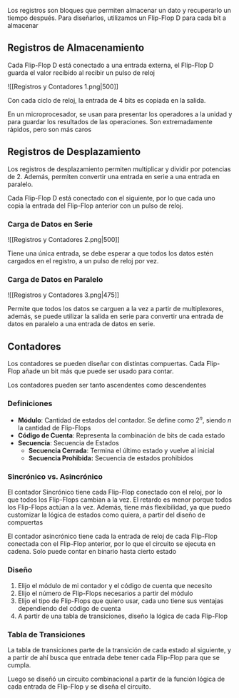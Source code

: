 Los registros son bloques que permiten almacenar un dato y recuperarlo un tiempo después. Para diseñarlos, utilizamos un Flip-Flop D para cada bit a almacenar

## Registros de Almacenamiento

Cada Flip-Flop D está conectado a una entrada externa, el Flip-Flop D guarda el valor recibido al recibir un pulso de reloj

![[Registros y Contadores 1.png|500]]

Con cada ciclo de reloj, la entrada de 4 bits es copiada en la salida.

En un microprocesador, se usan para presentar los operadores a la unidad y para guardar los resultados de las operaciones. Son extremadamente rápidos, pero son más caros

## Registros de Desplazamiento

Los registros de desplazamiento permiten multiplicar y dividir por potencias de $2$. Además, permiten convertir una entrada en serie a una entrada en paralelo.

Cada Flip-Flop D está conectado con el siguiente, por lo que cada uno copia la entrada del Flip-Flop anterior con un pulso de reloj.

### Carga de Datos en Serie

![[Registros y Contadores 2.png|500]]

Tiene una única entrada, se debe esperar a que todos los datos estén cargados en el registro, a un pulso de reloj por vez.

### Carga de Datos en Paralelo

![[Registros y Contadores 3.png|475]]

Permite que todos los datos se carguen a la vez a partir de multiplexores, además, se puede utilizar la salida en serie para convertir una entrada de datos en paralelo a una entrada de datos en serie.

## Contadores

Los contadores se pueden diseñar con distintas compuertas. Cada Flip-Flop añade un bit más que puede ser usado para contar.

Los contadores pueden ser tanto ascendentes como descendentes

### Definiciones

- **Módulo**: Cantidad de estados del contador. Se define como $2^n$, siendo $n$ la cantidad de Flip-Flops
- **Código de Cuenta**: Representa la combinación de bits de cada estado
- **Secuencia**: Secuencia de Estados
	- **Secuencia Cerrada**: Termina el último estado y vuelve al inicial
	- **Secuencia Prohibida:** Secuencia de estados prohibidos

### Sincrónico vs. Asincrónico

El contador Sincrónico tiene cada Flip-Flop conectado con el reloj, por lo que todos los Flip-Flops cambian a la vez. El retardo es menor porque todos los Flip-Flops actúan a la vez. Además, tiene más flexibilidad, ya que puedo customizar la lógica de estados como quiera, a partir del diseño de compuertas

El contador asincrónico tiene cada la entrada de reloj de cada Flip-Flop conectada con el Flip-Flop anterior, por lo que el circuito se ejecuta en cadena. Solo puede contar en binario hasta cierto estado

### Diseño

1. Elijo el módulo de mi contador y el código de cuenta que necesito
2. Elijo el número de Flip-Flops necesarios a partir del módulo
3. Elijo el tipo de Flip-Flops que quiero usar, cada uno tiene sus ventajas dependiendo del código de cuenta
4. A partir de una tabla de transiciones, diseño la lógica de cada Flip-Flop

### Tabla de Transiciones

La tabla de transiciones parte de la transición de cada estado al siguiente, y a partir de ahí busca que entrada debe tener cada Flip-Flop para que se cumpla.

Luego se diseñó un circuito combinacional a partir de la función lógica de cada entrada de Flip-Flop y se diseña el circuito.
